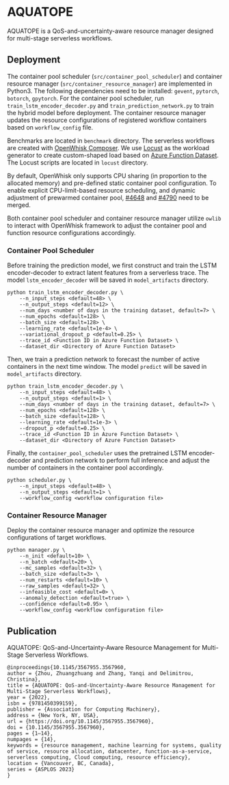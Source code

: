 # AQUATOPE

AQUATOPE is a QoS-and-uncertainty-aware resource manager designed for multi-stage serverless workflows.

## Deployment

The container pool scheduler (`src/container_pool_scheduler`) and container resource manager (`src/container_resource_manager`) are implemented in Python3. The following dependencies need to be installed:  `gevent`, `pytorch`, `botorch`, `gpytorch`. For the container pool scheduler, run `train_lstm_encoder_decoder.py` and `train_prediction_network.py` to train the hybrid model before deployment. The container resource manager updates the resource configurations of registered workflow containers based on `workflow_config` file.

Benchmarks are located in `benchmark` directory. The serverless workflows are created with [OpenWhisk Composer](https://github.com/apache/openwhisk-composer-python). We use [Locust](https://github.com/locustio/locust) as the workload generator to create custom-shaped load based on [Azure Function Dataset](https://github.com/Azure/AzurePublicDataset/blob/master/AzureFunctionsDataset2019.md). The Locust scripts are located in `locust` directory.

By default, OpenWhisk only supports CPU sharing (in proportion to the allocated memory) and pre-defined static container pool configuration. To enable explicit CPU-limit-based resource scheduling, and dynamic adjustment of prewarmed container pool, [#4648](https://github.com/apache/openwhisk/pull/4648) and [#4790](https://github.com/apache/openwhisk/pull/4790) need to be merged.

Both container pool scheduler and container resource manager utilize `owlib` to interact with OpenWhisk framework to adjust the container pool and function resource configurations accordingly.

### Container Pool Scheduler

Before training the prediction model, we first construct and train the LSTM encoder-decoder to extract latent features from a serverless trace. The model `lstm_encoder_decoder` will be saved in `model_artifacts` directory.

```
python train_lstm_encoder_decoder.py \
    --n_input_steps <default=48> \
    --n_output_steps <default=12> \
    --num_days <number of days in the training dataset, default=7> \
    --num_epochs <default=128> \
    --batch_size <default=128> \
    --learning_rate <default=1e-4> \
    --variational_dropout_p <default=0.25> \
    --trace_id <Function ID in Azure Function Dataset> \
    --dataset_dir <Directory of Azure Function Dataset>
```

Then, we train a prediction network to forecast the number of active
containers in the next time window. The model `predict` will be saved in `model_artifacts` directory.

```
python train_lstm_encoder_decoder.py \
    --n_input_steps <default=48> \
    --n_output_steps <default=1> \
    --num_days <number of days in the training dataset, default=7> \
    --num_epochs <default=128> \
    --batch_size <default=128> \
    --learning_rate <default=1e-3> \
    --dropout_p <default=0.25> \
    --trace_id <Function ID in Azure Function Dataset> \
    --dataset_dir <Directory of Azure Function Dataset>
```

Finally, the `container_pool_scheduler` uses the pretrained LSTM encoder-decoder and prediction network to perform full inference and adjust the number of containers in the container pool accordingly.

```
python scheduler.py \
    --n_input_steps <default=48> \
    --n_output_steps <default=1> \ 
    --workflow_config <workflow configuration file>
```

### Container Resource Manager

Deploy the container resource manager and optimize the resource configurations of target workflows.

```
python manager.py \
    --n_init <default=10> \
    --n_batch <default=20> \
    --mc_samples <default=32> \
    --batch_size <default=3> \
    --num_restarts <default=10> \
    --raw_samples <default=32> \
    --infeasible_cost <default=0> \
    --anomaly_detection <default=true> \
    --confidence <default=0.95> \
    --workflow_config <workflow configuration file>
```

## Publication

AQUATOPE: QoS-and-Uncertainty-Aware Resource Management for Multi-Stage Serverless Workflows.

```
@inproceedings{10.1145/3567955.3567960,
author = {Zhou, Zhuangzhuang and Zhang, Yanqi and Delimitrou, Christina},
title = {AQUATOPE: QoS-and-Uncertainty-Aware Resource Management for Multi-Stage Serverless Workflows},
year = {2022},
isbn = {9781450399159},
publisher = {Association for Computing Machinery},
address = {New York, NY, USA},
url = {https://doi.org/10.1145/3567955.3567960},
doi = {10.1145/3567955.3567960},
pages = {1–14},
numpages = {14},
keywords = {resource management, machine learning for systems, quality of service, resource allocation, datacenter, function-as-a-service, serverless computing, Cloud computing, resource efficiency},
location = {Vancouver, BC, Canada},
series = {ASPLOS 2023}
}
```
